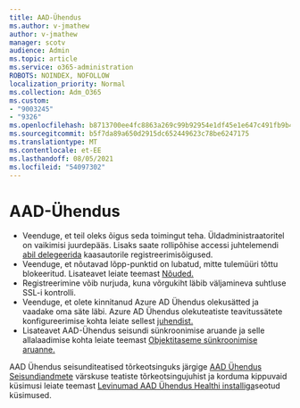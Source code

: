 ```yaml
---
title: AAD-Ühendus
ms.author: v-jmathew
author: v-jmathew
manager: scotv
audience: Admin
ms.topic: article
ms.service: o365-administration
ROBOTS: NOINDEX, NOFOLLOW
localization_priority: Normal
ms.collection: Adm_O365
ms.custom:
- "9003245"
- "9326"
ms.openlocfilehash: b8713700ee4fc8863a269c99b92954e1df45e1e647c491fb9b439ab83c49f2ff
ms.sourcegitcommit: b5f7da89a650d2915dc652449623c78be6247175
ms.translationtype: MT
ms.contentlocale: et-EE
ms.lasthandoff: 08/05/2021
ms.locfileid: "54097302"
---
```

# <a name="notification-aad-connect"></a>AAD-Ühendus

- Veenduge, et teil oleks õigus seda toimingut teha. Üldadministraatoritel on vaikimisi juurdepääs. Lisaks saate rollipõhise accessi juhtelemendi [abil delegeerida](https://docs.microsoft.com/azure/active-directory/connect-health/active-directory-aadconnect-health-operations) kaasautorile registreerimisõigused.
- Veenduge, et nõutavad lõpp-punktid on lubatud, mitte tulemüüri tõttu blokeeritud. Lisateavet leiate teemast [Nõuded.](https://docs.microsoft.com/azure/active-directory/hybrid/how-to-connect-health-agent-install)
- Registreerimine võib nurjuda, kuna võrgukiht läbib väljamineva suhtluse SSL-i kontrolli.
- Veenduge, et olete kinnitanud Azure AD Ühendus olekusätted ja vaadake oma säte läbi. Azure AD Ühendus olekuteatiste teavitussätete konfigureerimise kohta leiate sellest [juhendist.](https://docs.microsoft.com/azure/active-directory/hybrid/how-to-connect-health-operations)
- Lisateavet AAD-Ühendus seisundi sünkroonimise aruande ja selle allalaadimise kohta leiate teemast [Objektitaseme sünkroonimise aruanne.](https://docs.microsoft.com/azure/active-directory/hybrid/how-to-connect-health-sync)

AAD Ühendus seisunditeatised tõrkeotsinguks järgige [AAD Ühendus Seisundiandmete](https://docs.microsoft.com/azure/active-directory/hybrid/how-to-connect-health-data-freshness) värskuse teatiste tõrkeotsingujuhist ja korduma kippuvaid küsimusi leiate teemast [Levinumad AAD Ühendus Healthi installiga](https://docs.microsoft.com/azure/active-directory/hybrid/reference-connect-health-faq)seotud küsimused.
